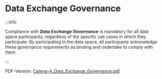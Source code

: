 
# Data Exchange Governance

:::info

Compliance with ***Data Exchange Governance*** is mandatory for all data space participants, regardless of the specific use cases in which they participate. By participating in the data space, all participants acknowledge these governance requirements as binding and undertake to comply with them.

:::

PDF-Version: [Catena-X_Data_Exchange_Governance.pdf](./assets/2025_09_DataExchangeGovernance_1.0.pdf)

